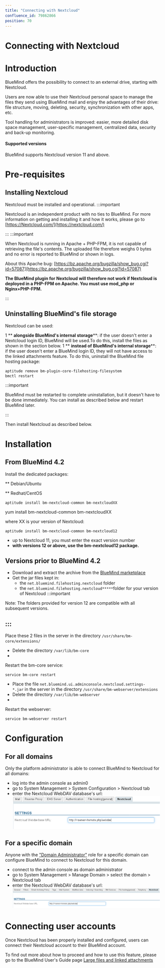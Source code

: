 ```yaml
---
title: "Connecting with Nextcloud"
confluence_id: 79862866
position: 70
---
```

# Connecting with Nextcloud


# Introduction

BlueMind offers the possibility to connect to an external drive, starting with Nextcloud.

Users are now able to use their Nextcloud personal space to manage the files they send using BlueMind mail and enjoy the advantages of their drive: file structure, moving, deleting, security, synchronization with other apps, etc.

Tool handling for administrators is improved: easier, more detailed disk space management, user-specific management, centralized data, security and back-up monitoring.

#### Supported versions

BlueMind supports Nextcloud version 11 and above.


# Pre-requisites

## Installing Nextcloud

Nextcloud must be installed and operational.
:::important

Nextcloud is an independent product with no ties to BlueMind. For more information on getting and installing it and how it works, please go to [https://Nextcloud.com/](https://nextcloud.com/)

:::
:::important

When Nextcloud is running in Apache + PHP-FPM, it is not capable of retrieving the file's contents. The uploaded file therefore weighs 0 bytes and no error is reported to BlueMind or shown in logs.

About this Apache bug: [https://bz.apache.org/bugzilla/show_bug.cgi?id=57087](https://bz.apache.org/bugzilla/show_bug.cgi?id=57087)

**The BlueMind plugin for Nextcloud will therefore not work if Nextcloud is deployed in a PHP-FPM on Apache. You must use mod_php or Nginx+PHP-FPM.**

:::

## Uninstalling BlueMind's file storage

Nextcloud can be used:

1 ** **alongside BlueMind's internal storage****: if the user doesn't enter a Nextcloud login ID, BlueMind will be used.To do this, install the files as shown in the section below.
1 
** **instead of BlueMind's internal storage****: if the user doesn't enter a BlueMind login ID, they will not have access to the linked attachments feature.
To do this, uninstall the BlueMind file hosting package:


```
aptitude remove bm-plugin-core-filehosting-filesystem
bmctl restart
```

:::important

BlueMind must be restarted to complete uninstallation, but it doesn't have to be done immediately. You can install as described below and restart BlueMind later.

:::

Then install Nextcloud as described below.


# Installation

## From BlueMind 4.2

Install the dedicated packages:


**
Debian/Ubuntu


**
Redhat/CentOS


```
aptitude install bm-nextcloud-common bm-nextcloudXX
```


yum install bm-nextcloud-common bm-nextcloudXX


where XX is your version of Nextcloud:


```
aptitude install bm-nextcloud-common bm-nextcloud12
```


- up to Nextcloud 11, you must enter the exact version number 
- **with versions 12 or above, use the bm-nextcloud12 package.**


## Versions prior to BlueMind 4.2

- Download and extract the archive from the [BlueMind marketplace](https://marketplace.bluemind.net/addons/80/)
- Get the jar files kept in:
  - the `net.bluemind.filehosting.nextcloud` folder
  - the `net.bluemind.filehosting.nextcloud*****`folder for your version of Nextcloud
:::important

Note: The folders provided for version 12 are compatible with all subsequent versions.

:::
- 
Place these 2 files in the server in the directory `/usr/share/bm-core/extensions/`

- Delete the directory `/var/lib/bm-core`
- 
Restart the bm-core service:


```
service bm-core restart
```


- Place the file `net.bluemind.ui.adminconsole.nextcloud.settings-*.jar` in the server in the directory `/usr/share/bm-webserver/extensions`
- Delete the directory `/var/lib/bm-webserver`
- 
Restart the webserver:


```
service bm-webserver restart
```


# Configuration

## For all domains

Only the platform administrator is able to connect BlueMind to Nextcloud for all domains:

- log into the admin console as admin0
- go to System Management > System Configuration > Nextcloud tab
- enter the Nextcloud WebDAV database's url:![](../../../attachments/79862866/79862873.png)


## For a specific domain

Anyone with the ["Domain Administrator"](/Guide_de_l_administrateur/Gestion_des_entités/Utilisateurs/Les_rôles_droits_d_accès_et_d_administration/)  role for a specific domain can configure BlueMind to connect to Nextcloud for this domain.

- connect to the admin console as domain administrator
- go to System Management > Manage Domain > select the domain > Nextcloud tab
- enter the Nextcloud WebDAV database's url:![](../../../attachments/79862866/79862871.png)


# Connecting user accounts

Once Nextcloud has been properly installed and configured, users can connect their Nextcloud account to their BlueMind account.

To find out more about how to proceed and how to use this feature, please go to the BlueMind User's Guide page [Large files and linked attachments](/Guide_de_l_utilisateur/La_messagerie/Fichiers_volumineux_et_détachement_des_pièces_jointes/)


